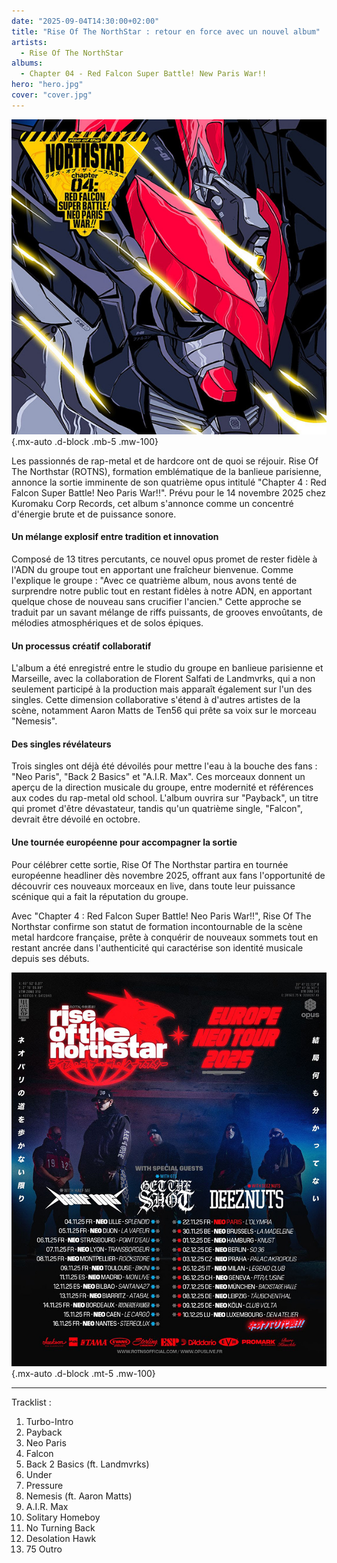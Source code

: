 ```yaml
---
date: "2025-09-04T14:30:00+02:00"
title: "Rise Of The NorthStar : retour en force avec un nouvel album"
artists:
  - Rise Of The NorthStar
albums:
  - Chapter 04 - Red Falcon Super Battle! New Paris War!!
hero: "hero.jpg"
cover: "cover.jpg"
---
```


![Chapter 04 - Red Falcon Super Battle! New Paris War!!](album.jpg)
{.mx-auto .d-block .mb-5 .mw-100}

Les passionnés de rap-metal et de hardcore ont de quoi se réjouir. Rise Of The Northstar (ROTNS), formation emblématique
de la banlieue parisienne, annonce la sortie imminente de son quatrième opus intitulé "Chapter 4 : Red Falcon Super
Battle! Neo Paris War!!". Prévu pour le 14 novembre 2025 chez Kuromaku Corp Records, cet album s'annonce comme un
concentré d'énergie brute et de puissance sonore.

#### Un mélange explosif entre tradition et innovation

Composé de 13 titres percutants, ce nouvel opus promet de rester fidèle à l'ADN du groupe tout en apportant une
fraîcheur bienvenue. Comme l'explique le groupe : "Avec ce quatrième album, nous avons tenté de surprendre notre public
tout en restant fidèles à notre ADN, en apportant quelque chose de nouveau sans crucifier l'ancien." Cette approche se
traduit par un savant mélange de riffs puissants, de grooves envoûtants, de mélodies atmosphériques et de solos épiques.

#### Un processus créatif collaboratif

L'album a été enregistré entre le studio du groupe en banlieue parisienne et Marseille, avec la collaboration de Florent
Salfati de Landmvrks, qui a non seulement participé à la production mais apparaît également sur l'un des singles. Cette
dimension collaborative s'étend à d'autres artistes de la scène, notamment Aaron Matts de Ten56 qui prête sa voix sur le
morceau "Nemesis".

#### Des singles révélateurs

Trois singles ont déjà été dévoilés pour mettre l'eau à la bouche des fans : "Neo Paris", "Back 2 Basics" et "A.I.R.
Max". Ces morceaux donnent un aperçu de la direction musicale du groupe, entre modernité et références aux codes du
rap-metal old school. L'album ouvrira sur "Payback", un titre qui promet d'être dévastateur, tandis qu'un quatrième
single, "Falcon", devrait être dévoilé en octobre.

#### Une tournée européenne pour accompagner la sortie

Pour célébrer cette sortie, Rise Of The Northstar partira en tournée européenne headliner dès novembre 2025, offrant aux
fans l'opportunité de découvrir ces nouveaux morceaux en live, dans toute leur puissance scénique qui a fait la
réputation du groupe.

Avec "Chapter 4 : Red Falcon Super Battle! Neo Paris War!!", Rise Of The Northstar confirme son statut de formation
incontournable de la scène metal hardcore française, prête à conquérir de nouveaux sommets tout en restant ancrée dans
l'authenticité qui caractérise son identité musicale depuis ses débuts.

![Tournée européenne ROTNS](tour-2025.jpg)
{.mx-auto .d-block .mt-5 .mw-100}

---

Tracklist :
01. Turbo-Intro
02. Payback
03. Neo Paris
04. Falcon
05. Back 2 Basics (ft. Landmvrks)
06. Under
07. Pressure
08. Nemesis (ft. Aaron Matts)
09. A.I.R. Max
10. Solitary Homeboy
11. No Turning Back
12. Desolation Hawk
13. 75 Outro
